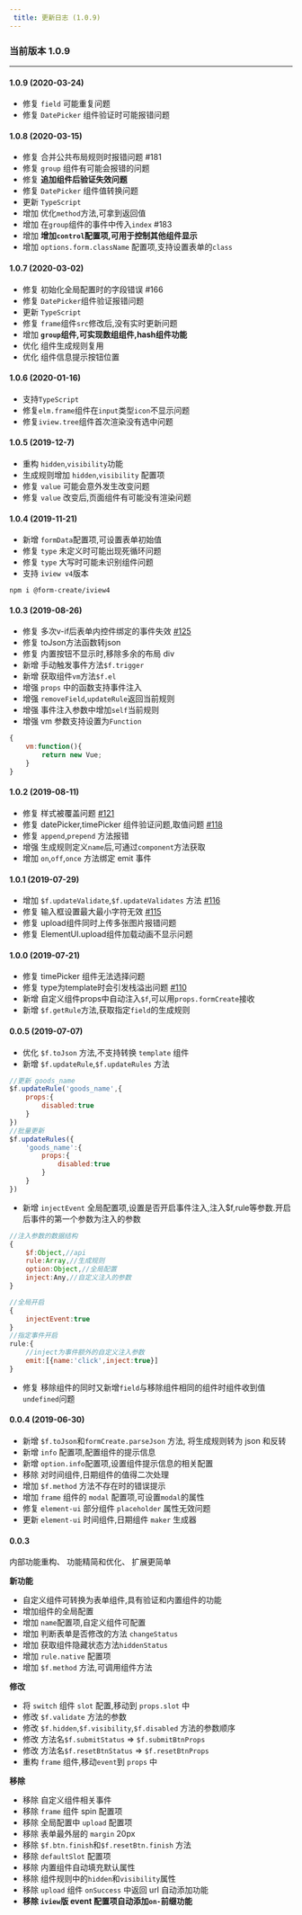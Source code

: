 ```yaml
---
 title: 更新日志 (1.0.9)
---
```


### 当前版本 1.0.9

--------

#### 1.0.9 (2020-03-24)
- 修复 `field` 可能重复问题
- 修复 `DatePicker` 组件验证时可能报错问题

#### 1.0.8 (2020-03-15)
- 修复 合并公共布局规则时报错问题 #181
- 修复 `group` 组件有可能会报错的问题
- 修复 **追加组件后验证失效问题**
- 修复 `DatePicker` 组件值转换问题
- 更新 `TypeScript`
- 增加 优化`method`方法,可拿到返回值
- 增加 在`group`组件的事件中传入`index` #183
- 增加 **增加`control`配置项,可用于控制其他组件显示**
- 增加 `options.form.className` 配置项,支持设置表单的`class`

#### 1.0.7 (2020-03-02)
- 修复 初始化全局配置时的字段错误 #166
- 修复 `DatePicker`组件验证报错问题
- 更新 `TypeScript`
- 修复 `frame`组件`src`修改后,没有实时更新问题
- 增加 **`group`组件,可实现数组组件,hash组件功能**
- 优化 组件生成规则复用
- 优化 组件信息提示按钮位置

#### 1.0.6 (2020-01-16)
- 支持`TypeScript`
- 修复`elm.frame`组件在`input`类型`icon`不显示问题
- 修复`iview.tree`组件首次渲染没有选中问题


#### 1.0.5 (2019-12-7)
- 重构 `hidden`,`visibility`功能
- 生成规则增加 `hidden`,`visibility` 配置项
- 修复 `value` 可能会意外发生改变问题
- 修复 `value` 改变后,页面组件有可能没有渲染问题


#### 1.0.4 (2019-11-21)
- 新增 `formData`配置项,可设置表单初始值
- 修复 `type` 未定义时可能出现死循环问题
- 修复 `type` 大写时可能未识别组件问题
- 支持 `iview v4`版本
```
npm i @form-create/iview4
```

#### 1.0.3 (2019-08-26)

- 修复 多次v-if后表单内控件绑定的事件失效 [#125](https://github.com/xaboy/form-create/issues/125)
- 修复 toJson方法函数转json
- 修复 内置按钮不显示时,移除多余的布局 div
- 新增 手动触发事件方法`$f.trigger`
- 新增 获取组件`vm`方法`$f.el`
- 增强 `props` 中的函数支持事件注入
- 增强 `removeField`,`updateRule`返回当前规则
- 增强 事件注入参数中增加`self`当前规则
- 增强 vm 参数支持设置为`Function`
```js
{
    vm:function(){
        return new Vue;
    }
}
```


#### 1.0.2 (2019-08-11)

- 修复 样式被覆盖问题 [#121](https://github.com/xaboy/form-create/issues/121#issuecomment-519348579)
- 修复 datePicker,timePicker 组件验证问题,取值问题 [#118](https://github.com/xaboy/form-create/issues/118)
- 修复 `append`,`prepend` 方法报错
- 增强 生成规则定义`name`后,可通过`component`方法获取
- 增加 `on`,`off`,`once` 方法绑定 emit 事件

#### 1.0.1 (2019-07-29)

- 增加 `$f.updateValidate`,`$f.updateValidates` 方法 [#116](https://github.com/xaboy/form-create/issues/116)
- 修复 输入框设置最大最小字符无效 [#115](https://github.com/xaboy/form-create/issues/115)
- 修复 upload组件同时上传多张图片报错问题
- 修复 ElementUI.upload组件加载动画不显示问题

#### 1.0.0 (2019-07-21)

- 修复 timePicker 组件无法选择问题
- 修复 type为template时会引发栈溢出问题 [#110](https://github.com/xaboy/form-create/issues/110)
- 新增 自定义组件props中自动注入`$f`,可以用`props.formCreate`接收
- 新增 `$f.getRule`方法,获取指定`field`的生成规则


#### 0.0.5 (2019-07-07)

- 优化 `$f.toJson` 方法,不支持转换 `template` 组件
- 新增 `$f.updateRule`,`$f.updateRules` 方法
```js
//更新 goods_name
$f.updateRule('goods_name',{
    props:{
        disabled:true
    }
})
//批量更新
$f.updateRules({
    'goods_name':{
        props:{
            disabled:true
        }
    }
})
```
- 新增 `injectEvent` 全局配置项,设置是否开启事件注入,注入$f,rule等参数.开启后事件的第一个参数为注入的参数
```js
//注入参数的数据结构
{
    $f:Object,//api
    rule:Array,//生成规则
    option:Object,//全局配置
    inject:Any,//自定义注入的参数
}

```
```js
//全局开启
{
    injectEvent:true
}
//指定事件开启
rule:{
    //inject为事件额外的自定义注入参数
    emit:[{name:'click',inject:true}]
}
```
- 修复 移除组件的同时又新增`field`与移除组件相同的组件时组件收到值`undefined`问题

#### 0.0.4 (2019-06-30)

- 新增 `$f.toJson`和`formCreate.parseJson` 方法, 将生成规则转为 json 和反转
- 新增 `info` 配置项,配置组件的提示信息
- 新增 `option.info`配置项,设置组件提示信息的相关配置
- 移除 对时间组件,日期组件的值得二次处理
- 增加 `$f.method` 方法不存在时的错误提示
- 增加 `frame` 组件的 `modal` 配置项,可设置`modal`的属性
- 修复 `element-ui` 部分组件 `placeholder` 属性无效问题
- 更新 `element-ui` 时间组件,日期组件 `maker` 生成器

#### 0.0.3

内部功能重构、
功能精简和优化、
扩展更简单


**新功能**
- 自定义组件可转换为表单组件,具有验证和内置组件的功能
- 增加组件的全局配置
- 增加 `name`配置项,自定义组件可配置
- 增加 判断表单是否修改的方法 `changeStatus`
- 增加 获取组件隐藏状态方法`hiddenStatus`
- 增加 `rule.native` 配置项
- 增加 `$f.method` 方法,可调用组件方法

**修改**
- 将 `switch` 组件 `slot` 配置,移动到 `props.slot` 中
- 修改 `$f.validate` 方法的参数
- 修改 `$f.hidden`,`$f.visibility`,`$f.disabled` 方法的参数顺序
- 修改 方法名`$f.submitStatus` => `$f.submitBtnProps`
- 修改 方法名`$f.resetBtnStatus` => `$f.resetBtnProps`
- 重构 `frame` 组件,移动`event`到 `props` 中

**移除**

- 移除 自定义组件相关事件
- 移除 `frame` 组件 spin 配置项
- 移除 全局配置中 `upload` 配置项
- 移除 表单最外层的 `margin` 20px
- 移除 `$f.btn.finish`和`$f.resetBtn.finish` 方法
- 移除 `defaultSlot` 配置项
- 移除 内置组件自动填充默认属性
- 移除 组件规则中的`hidden`和`visibility`属性
- 移除 `upload` 组件 `onSuccess` 中返回 url 自动添加功能
- **移除 `iview`版 event 配置项自动添加`on-`前缀功能**